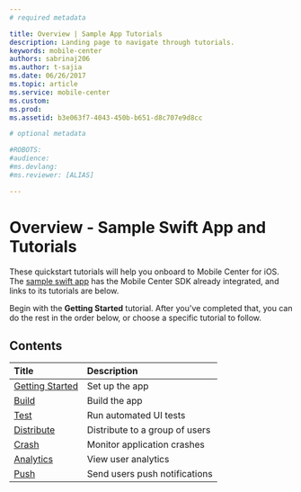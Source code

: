 ```yaml
---
# required metadata

title: Overview | Sample App Tutorials
description: Landing page to navigate through tutorials.
keywords: mobile-center
authors: sabrinaj206
ms.author: t-sajia
ms.date: 06/26/2017
ms.topic: article
ms.service: mobile-center
ms.custom:
ms.prod:
ms.assetid: b3e063f7-4043-450b-b651-d8c707e9d8cc

# optional metadata

#ROBOTS:
#audience:
#ms.devlang: 
#ms.reviewer: [ALIAS]

---
```


# Overview - Sample Swift App and Tutorials

These quickstart tutorials will help you onboard to Mobile Center for iOS. The [sample swift app](https://github.com/MobileCenter/sampleapp-ios-swift) has the Mobile Center SDK already integrated, and links to its tutorials are below.

Begin with the **Getting Started** tutorial. After you've completed that, you can do the rest in the order below, or choose a specific tutorial to follow.

## Contents
| Title | Description |
|:-|:-|
| [Getting Started](getting-started.md) | Set up the app |
| [Build](build.md) | Build the app |
| [Test](test.md) | Run automated UI tests |
| [Distribute](distribute.md) | Distribute to a group of users |
| [Crash](crashes.md) | Monitor application crashes |
| [Analytics](analytics.md) | View user analytics |
| [Push](push.md) | Send users push notifications |
